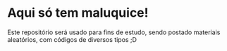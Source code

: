 <!DOCTYPE html>
<html lang="pt-br">
<head>
        <h1>Aqui só tem maluquice!</h1>
        <p>Este repositório será usado para fins de estudo, sendo postado materiais aleatórios, com códigos de diversos tipos ;D</p>

  </div>
</body>
</html>
